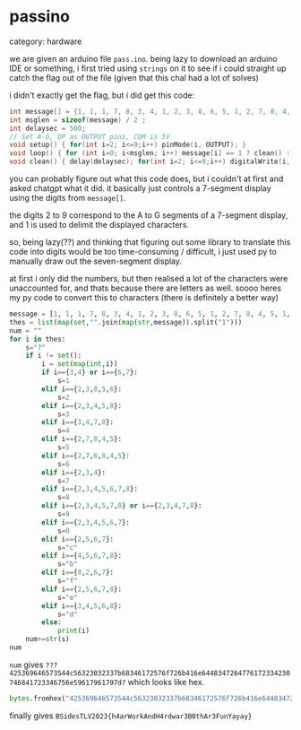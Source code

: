# passino
category: hardware

we are given an arduino file `pass.ino`. being lazy to download an arduino IDE or something, i first tried using `strings` on it to see if i could straight up catch the flag out of the file (given that this chal had a lot of solves)

i didn't exactly get the flag, but i did get this code:

```ino
int message[] = {1, 1, 1, 7, 8, 3, 4, 1, 2, 3, 8, 6, 5, 1, 2, 7, 8, 4, 5, 1, 2, 3, 8, 4, 5, 1, 2, 7, 6, 5, 8, 4, 1, 8, 7, 2, 3, 4, 1, 2, 7, 6, 5, 8, 4, 1, 7, 8, 3, 4, 1, 2, 7, 6, 5, 8, 4, 1, 2, 7, 8, 4, 5, 1, 2, 3, 4, 1, 2, 3, 8, 4, 5, 1, 2, 7, 8, 4, 5, 1, 7, 8, 3, 4, 1, 7, 8, 3, 4, 1, 2, 7, 6, 5, 1, 2, 7, 8, 4, 5, 1, 2, 7, 6, 5, 8, 4, 1, 2, 3, 8, 4, 5, 1, 2, 3, 8, 6, 5, 1, 2, 3, 8, 4, 5, 1, 2, 3, 4, 5, 6, 7, 1, 2, 3, 8, 4, 5, 1, 2, 3, 8, 6, 5, 1, 2, 3, 8, 4, 5, 1, 2, 3, 8, 4, 5, 1, 2, 3, 4, 1, 7, 6, 8, 4, 5, 1, 2, 7, 6, 5, 8, 4, 1, 2, 3, 4, 5, 6, 7, 8, 1, 2, 3, 8, 4, 5, 1, 7, 8, 3, 4, 1, 2, 7, 6, 5, 8, 4, 1, 7, 6, 1, 2, 3, 4, 1, 2, 3, 8, 6, 5, 1, 2, 7, 8, 4, 5, 1, 2, 3, 4, 1, 2, 7, 6, 5, 8, 4, 1, 2, 7, 8, 6, 1, 2, 3, 4, 1, 2, 3, 8, 6, 5, 1, 2, 7, 6, 5, 8, 4, 1, 7, 6, 8, 4, 5, 1, 7, 8, 3, 4, 1, 7, 6, 1, 2, 7, 6, 5, 8, 4, 1, 2, 7, 8, 6, 5, 1, 2, 7, 6, 5, 8, 4, 1, 7, 8, 3, 4, 1, 7, 8, 3, 4, 1, 2, 3, 4, 5, 6, 7, 8, 1, 2, 3, 8, 4, 5, 1, 7, 8, 3, 4, 1, 2, 3, 4, 1, 2, 3, 8, 6, 5, 1, 2, 7, 6, 5, 8, 4, 1, 7, 8, 3, 4, 1, 2, 3, 4, 1, 2, 3, 4, 1, 2, 7, 6, 5, 8, 4, 1, 7, 6, 1, 2, 3, 4, 1, 2, 3, 8, 6, 5, 1, 2, 3, 8, 4, 5, 1, 2, 3, 8, 4, 5, 1, 7, 8, 3, 4, 1, 2, 3, 8, 6, 5, 1, 2, 3, 8, 4, 5, 1, 2, 3, 4, 5, 6, 7, 1, 2, 3, 4, 1, 7, 8, 3, 4, 1, 2, 7, 6, 5, 8, 4, 1, 2, 3, 4, 5, 6, 7, 8, 1, 7, 8, 3, 4, 1, 7, 6, 1, 2, 3, 4, 1, 2, 3, 8, 6, 5, 1, 2, 3, 8, 4, 5, 1, 2, 3, 8, 4, 5, 1, 7, 8, 3, 4, 1, 2, 7, 6, 5, 8, 4, 1, 2, 3, 4, 1, 2, 7, 8, 4, 5, 1, 2, 7, 6, 5, 8, 4, 1, 2, 7, 8, 6, 5, 1, 2, 7, 8, 4, 5, 1, 8, 7, 2, 3, 4, 1, 2, 7, 6, 5, 8, 4, 1, 7, 6, 1, 2, 3, 4, 1, 8, 7, 2, 3, 4, 1, 2, 7, 6, 5, 8, 4, 1, 7, 6, 1, 2, 3, 4, 1, 8, 7, 2, 3, 4, 1, 2, 3, 4, 1, 3, 4, 8, 6, 5, 1};
int msglen = sizeof(message) / 2 ;
int delaysec = 500;
// Set A-G, DP as OUTPUT pins, COM is 5V
void setup() { for(int i=2; i<=9;i++) pinMode(i, OUTPUT); }
void loop() { for (int i=0; i<msglen; i++) message[i] == 1 ? clean() : digitalWrite(message[i], LOW); }
void clean() { delay(delaysec); for(int i=2; i<=9;i++) digitalWrite(i, HIGH); delay(delaysec); }
```

you can probably figure out what this code does, but i couldn't at first and asked chatgpt what it did. it basically just controls a 7-segment display using the digits from `message[]`.

the digits 2 to 9 correspond to the A to G segments of a 7-segment display, and 1 is used to delimit the displayed characters.

so, being lazy(??) and thinking that figuring out some library to translate this code into digits would be too time-consuming / difficult, i just used py to manually draw out the seven-segment display.

at first i only did the numbers, but then realised a lot of the characters were unaccounted for, and thats because there are letters as well. soooo heres my py code to convert this to characters (there is definitely a better way)

```py
message = [1, 1, 1, 7, 8, 3, 4, 1, 2, 3, 8, 6, 5, 1, 2, 7, 8, 4, 5, 1, 2, 3, 8, 4, 5, 1, 2, 7, 6, 5, 8, 4, 1, 8, 7, 2, 3, 4, 1, 2, 7, 6, 5, 8, 4, 1, 7, 8, 3, 4, 1, 2, 7, 6, 5, 8, 4, 1, 2, 7, 8, 4, 5, 1, 2, 3, 4, 1, 2, 3, 8, 4, 5, 1, 2, 7, 8, 4, 5, 1, 7, 8, 3, 4, 1, 7, 8, 3, 4, 1, 2, 7, 6, 5, 1, 2, 7, 8, 4, 5, 1, 2, 7, 6, 5, 8, 4, 1, 2, 3, 8, 4, 5, 1, 2, 3, 8, 6, 5, 1, 2, 3, 8, 4, 5, 1, 2, 3, 4, 5, 6, 7, 1, 2, 3, 8, 4, 5, 1, 2, 3, 8, 6, 5, 1, 2, 3, 8, 4, 5, 1, 2, 3, 8, 4, 5, 1, 2, 3, 4, 1, 7, 6, 8, 4, 5, 1, 2, 7, 6, 5, 8, 4, 1, 2, 3, 4, 5, 6, 7, 8, 1, 2, 3, 8, 4, 5, 1, 7, 8, 3, 4, 1, 2, 7, 6, 5, 8, 4, 1, 7, 6, 1, 2, 3, 4, 1, 2, 3, 8, 6, 5, 1, 2, 7, 8, 4, 5, 1, 2, 3, 4, 1, 2, 7, 6, 5, 8, 4, 1, 2, 7, 8, 6, 1, 2, 3, 4, 1, 2, 3, 8, 6, 5, 1, 2, 7, 6, 5, 8, 4, 1, 7, 6, 8, 4, 5, 1, 7, 8, 3, 4, 1, 7, 6, 1, 2, 7, 6, 5, 8, 4, 1, 2, 7, 8, 6, 5, 1, 2, 7, 6, 5, 8, 4, 1, 7, 8, 3, 4, 1, 7, 8, 3, 4, 1, 2, 3, 4, 5, 6, 7, 8, 1, 2, 3, 8, 4, 5, 1, 7, 8, 3, 4, 1, 2, 3, 4, 1, 2, 3, 8, 6, 5, 1, 2, 7, 6, 5, 8, 4, 1, 7, 8, 3, 4, 1, 2, 3, 4, 1, 2, 3, 4, 1, 2, 7, 6, 5, 8, 4, 1, 7, 6, 1, 2, 3, 4, 1, 2, 3, 8, 6, 5, 1, 2, 3, 8, 4, 5, 1, 2, 3, 8, 4, 5, 1, 7, 8, 3, 4, 1, 2, 3, 8, 6, 5, 1, 2, 3, 8, 4, 5, 1, 2, 3, 4, 5, 6, 7, 1, 2, 3, 4, 1, 7, 8, 3, 4, 1, 2, 7, 6, 5, 8, 4, 1, 2, 3, 4, 5, 6, 7, 8, 1, 7, 8, 3, 4, 1, 7, 6, 1, 2, 3, 4, 1, 2, 3, 8, 6, 5, 1, 2, 3, 8, 4, 5, 1, 2, 3, 8, 4, 5, 1, 7, 8, 3, 4, 1, 2, 7, 6, 5, 8, 4, 1, 2, 3, 4, 1, 2, 7, 8, 4, 5, 1, 2, 7, 6, 5, 8, 4, 1, 2, 7, 8, 6, 5, 1, 2, 7, 8, 4, 5, 1, 8, 7, 2, 3, 4, 1, 2, 7, 6, 5, 8, 4, 1, 7, 6, 1, 2, 3, 4, 1, 8, 7, 2, 3, 4, 1, 2, 7, 6, 5, 8, 4, 1, 7, 6, 1, 2, 3, 4, 1, 8, 7, 2, 3, 4, 1, 2, 3, 4, 1, 3, 4, 8, 6, 5, 1]
thes = list(map(set,"".join(map(str,message)).split("1")))
num = ""
for i in thes:
    s="?"
    if i != set():
        i = set(map(int,i))
        if i=={3,4} or i=={6,7}:
            s=1
        elif i=={2,3,8,5,6}:
            s=2
        elif i=={2,3,4,5,8}:
            s=3
        elif i=={3,4,7,8}:
            s=4
        elif i=={2,7,8,4,5}:
            s=5
        elif i=={2,7,6,8,4,5}:
            s=6
        elif i=={2,3,4}:
            s=7
        elif i=={2,3,4,5,6,7,8}:
            s=8
        elif i=={2,3,4,5,7,8} or i=={2,3,4,7,8}:
            s=9
        elif i=={2,3,4,5,6,7}:
            s=0
        elif i=={2,5,6,7}:
            s="c"
        elif i=={4,5,6,7,8}:
            s="b"
        elif i=={8,2,6,7}:
            s="f"
        elif i=={2,5,6,7,8}:
            s="e"
        elif i=={3,4,5,6,8}:
            s="d"
        else:
            print(i)
    num+=str(s)
num 
```

`num` gives `???425369646573544c56323032337b68346172576f726b416e6448347264776172334230746841723346756e59617961797d?` which looks like hex.

```py
bytes.fromhex("425369646573544c56323032337b68346172576f726b416e6448347264776172334230746841723346756e59617961797d")
```
finally gives `BSidesTLV2023{h4arWorkAndH4rdwar3B0thAr3FunYayay}`